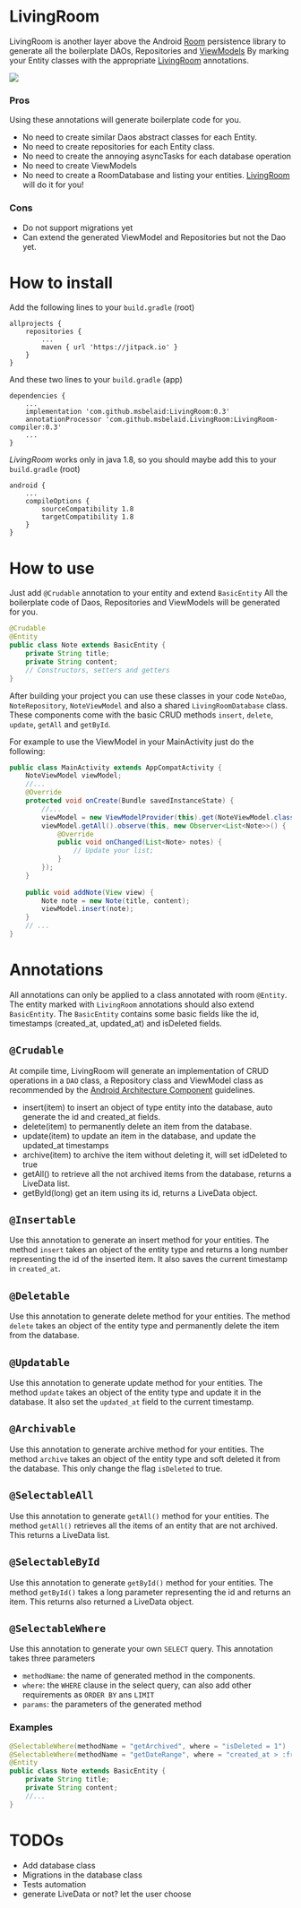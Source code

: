 # LivingRoom
LivingRoom is another layer above the Android [Room](https://developer.android.com/topic/libraries/architecture/room)
persistence library to generate all the boilerplate DAOs, Repositories and [ViewModels](https://developer.android.com/topic/libraries/architecture/viewmodel)
By marking your Entity classes with the appropriate [LivingRoom](https://github.com/msbelaid/LivingRoom) annotations.

[![](https://jitpack.io/v/msbelaid/LivingRoom.svg)](https://jitpack.io/#msbelaid/LivingRoom)

### Pros
Using these annotations will generate boilerplate code for you.
* No need to create similar Daos abstract classes for each Entity.
* No need to create repositories for each Entity class. 
* No need to create the annoying asyncTasks for each database operation
* No need to create ViewModels
* No need to create a RoomDatabase and listing your entities.
[LivingRoom](https://github.com/msbelaid/LivingRoom) will do it for you!

### Cons
* Do not support migrations yet
* Can extend the generated ViewModel and Repositories but not the Dao yet.

# How to install
Add the following lines to your `build.gradle` (root)

```
allprojects {
    repositories {
        ...
        maven { url 'https://jitpack.io' }
    }
}
```
And these two lines to your `build.gradle` (app)
```
dependencies {
    ...
    implementation 'com.github.msbelaid:LivingRoom:0.3'
    annotationProcessor 'com.github.msbelaid.LivingRoom:LivingRoom-compiler:0.3'
    ...
}
```
*LivingRoom* works only in java 1.8, so you should maybe add this to your `build.gradle` (root)
```
android {
    ...
    compileOptions {
        sourceCompatibility 1.8
        targetCompatibility 1.8
    }
}
```
# How to use
Just add `@Crudable` annotation to your entity and extend `BasicEntity`
All the boilerplate code of Daos, Repositories and ViewModels will be generated for you.

```java
@Crudable
@Entity
public class Note extends BasicEntity {
    private String title;
    private String content;
    // Constructors, setters and getters
}
```

After building your project you can use these classes in your code
`NoteDao`, `NoteRepository`, `NoteViewModel` and also a shared `LivingRoomDatabase` class.
These components come with the basic CRUD methods `insert`, `delete`, `update`, `getAll` and `getById`.

For example to use the ViewModel in your MainActivity just do the following:

```java
public class MainActivity extends AppCompatActivity {
    NoteViewModel viewModel;
    //...
    @Override
    protected void onCreate(Bundle savedInstanceState) {
        //...
        viewModel = new ViewModelProvider(this).get(NoteViewModel.class);
        viewModel.getAll().observe(this, new Observer<List<Note>>() {
            @Override
            public void onChanged(List<Note> notes) {
                // Update your list;
            }
        });
    }
    
    public void addNote(View view) {
        Note note = new Note(title, content);
        viewModel.insert(note);
    }
    // ...
}
```
# Annotations
All annotations can only be applied to a class annotated with room `@Entity`.
The entity marked with `LivingRoom` annotations should also extend `BasicEntity`.
The `BasicEntity` contains some basic fields like the id, timestamps (created_at, updated_at) and isDeleted fields.

## `@Crudable`
At compile time, LivingRoom will generate an implementation of CRUD operations in a `DAO` class,
a Repository class and ViewModel class as recommended by the [Android Architecture Component](https://developer.android.com/topic/libraries/architecture)
guidelines.
* insert(item) to insert an object of type entity into the database, auto generate the id and created_at fields.
* delete(item) to permanently delete an item from the database.
* update(item) to update an item in the database, and update the updated_at timestamps
* archive(item) to archive the item without deleting it, will set idDeleted to true
* getAll() to retrieve all the not archived items from the database, returns a LiveData list.
* getById(long) get an item using its id, returns a LiveData object.

## `@Insertable`
Use this annotation to generate an insert method for your entities.
The method `insert` takes an object of the entity type and returns a long number representing the id of the inserted item.
It also saves the current timestamp in `created_at`.

## `@Deletable` 
Use this annotation to generate delete method for your entities.
The method `delete` takes an object of the entity type and permanently delete the item from the database.

## `@Updatable`
Use this annotation to generate update method for your entities.
The method `update` takes an object of the entity type and update it in the database.
It also set the `updated_at` field to the current timestamp.

## `@Archivable` 
Use this annotation to generate archive method for your entities.
The method `archive` takes an object of the entity type and soft deleted it from the database.
This only change the flag `isDeleted` to true.

## `@SelectableAll` 
Use this annotation to generate `getAll()` method for your entities.
The method `getAll()` retrieves all the items of an entity that are not archived.
This returns a LiveData list.

## `@SelectableById`
Use this annotation to generate `getById()` method for your entities.
The method `getById()` takes a long parameter representing the id and returns an item.
This returns also returned a LiveData object.

## `@SelectableWhere` 
Use this annotation to generate your own `SELECT` query.
This annotation takes three parameters
* `methodName`: the name of generated method in the components.
* `where`: the `WHERE` clause in the select query, can also add other requirements as `ORDER BY` ans `LIMIT`
* `params`: the parameters of the generated method

### Examples
```java
@SelectableWhere(methodName = "getArchived", where = "isDeleted = 1")
@SelectableWhere(methodName = "getDateRange", where = "created_at > :from AND created_at < :to", params = {"java.util.Date from", "java.util.Date to"})
@Entity
public class Note extends BasicEntity {
    private String title;
    private String content;
    //...
}
```

# TODOs
* Add database class
* Migrations in the database class
* Tests automation
* generate LiveData or not? let the user choose
